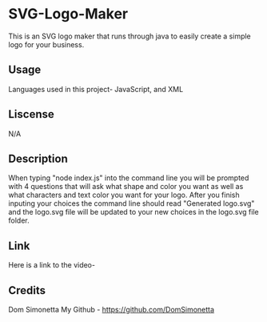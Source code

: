 # SVG-Logo-Maker
This is an SVG logo maker that runs through java to easily create a simple logo for your business.

## Usage
Languages used in this project- JavaScript, and XML

## Liscense 
N/A

## Description 
When typing "node index.js" into the command line you will be prompted with 4 questions that will ask what shape and color you want as well as what characters and text color you want for your logo. After you finish inputing your choices the command line should read "Generated logo.svg" and the logo.svg file will be updated to your new choices in the logo.svg file folder.

## Link 
Here is a link to the video- 

## Credits
Dom Simonetta 
My Github - https://github.com/DomSimonetta